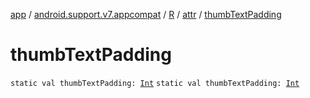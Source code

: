 [app](../../../index.md) / [android.support.v7.appcompat](../../index.md) / [R](../index.md) / [attr](index.md) / [thumbTextPadding](.)

# thumbTextPadding

`static val thumbTextPadding: `[`Int`](https://kotlinlang.org/api/latest/jvm/stdlib/kotlin/-int/index.html)
`static val thumbTextPadding: `[`Int`](https://kotlinlang.org/api/latest/jvm/stdlib/kotlin/-int/index.html)